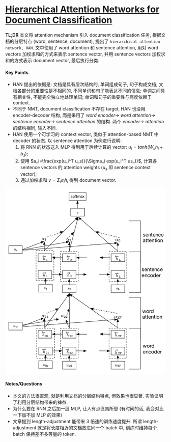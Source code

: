 # [Hierarchical Attention Networks for Document Classification](https://www.cs.cmu.edu/~./hovy/papers/16HLT-hierarchical-attention-networks.pdf)

**TL;DR** 本文将 attention mechanism 引入 document classification 任务, 根据文档的分层特点 (word, sentence, document), 提出了 `hierarchical attention network, HAN`. 文中使用了 word attention 和 sentence attention, 用对 word vectors 加权求和的方式来表示 sentence vector, 并用 sentence vectors 加权求和的方式表示 document vector, 最后执行分类.


#### Key Points

* HAN 提出的依据是: 文档是具有层次结构的, 单词组成句子, 句子构成文档; 文档各部分的重要性是不相同的, 不同单词和句子能表达不同的信息; 单词之间具有相关性, 不能完全独立地处理单词; 单词和句子的重要性与高度依赖于 context.
* 不同于 NMT, document classification 不存在 target, HAN 也没用 encoder-decoder 结构, 而是采用了 *word encoder-> word attention-> sentence encoder-> sentence attention* 的结构. 两个 *encoder-> attention* 的结构相同, 输入不同.
* HAN 使用一个可学习的 context vector, 类似于 attention-based NMT 中 decoder 的状态. 以 sentence attention 为例进行说明:
    1. 将 RNN 的状态送入 MLP 得到用于后续计算的 vector: $u_i=tanh(W_s h_i+b_s)$;
    2. 使用 $a_i=\frac{exp(u_i^T u_s)}{\Sigma_i exp(u_i^T us_)}$, 计算各 sentence vectors 的 attention weights ($u_s$ 即 sentence context vector);
    3. 通过加权求和 $v=\Sigma_i a_i h_i$ 得到 document vector.

![HAN for document classification](../img/hierarchical_attn_net_for_document_classification.png)

#### Notes/Questions

* 本文的方法很直观, 就是利用文档的分层结构特点, 但效果也很显著. 实验证明了利用分层结构带来的裨益.
* 为什么要在 RNN 之后加一层 MLP, 让人有点匪夷所思 (有时间的话, 我会对比一下加不加 MLP 的效果)
* 文章提到 length-adjustment 能带来 3 倍速的训练速度提升. 所谓 length-adjustment 就是将长度相近的文档放进同一个 batch 中, 训练时维持每个 batch 保持差不多等量的 token.
